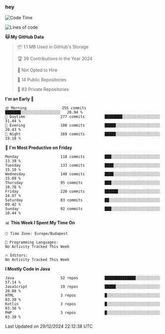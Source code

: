 ### hey

<!--START_SECTION:waka-->
![Code Time](http://img.shields.io/badge/Code%20Time-1%2C037%20hrs%202%20mins-blue)

![Lines of code](https://img.shields.io/badge/From%20Hello%20World%20I%27ve%20Written-1.1%20million%20lines%20of%20code-blue)

**🐱 My GitHub Data** 

> 📦 1.1 MB Used in GitHub's Storage 
 > 
> 🏆 39 Contributions in the Year 2024
 > 
> 🚫 Not Opted to Hire
 > 
> 📜 14 Public Repositories 
 > 
> 🔑 83 Private Repositories 
 > 
**I'm an Early 🐤** 

```text
🌞 Morning                255 commits         ███████░░░░░░░░░░░░░░░░░░   28.94 % 
🌆 Daytime                277 commits         ████████░░░░░░░░░░░░░░░░░   31.44 % 
🌃 Evening                180 commits         █████░░░░░░░░░░░░░░░░░░░░   20.43 % 
🌙 Night                  169 commits         █████░░░░░░░░░░░░░░░░░░░░   19.18 % 
```
📅 **I'm Most Productive on Friday** 

```text
Monday                   118 commits         ███░░░░░░░░░░░░░░░░░░░░░░   13.39 % 
Tuesday                  133 commits         ████░░░░░░░░░░░░░░░░░░░░░   15.10 % 
Wednesday                140 commits         ████░░░░░░░░░░░░░░░░░░░░░   15.89 % 
Thursday                 95 commits          ███░░░░░░░░░░░░░░░░░░░░░░   10.78 % 
Friday                   220 commits         ██████░░░░░░░░░░░░░░░░░░░   24.97 % 
Saturday                 83 commits          ██░░░░░░░░░░░░░░░░░░░░░░░   09.42 % 
Sunday                   92 commits          ███░░░░░░░░░░░░░░░░░░░░░░   10.44 % 
```


📊 **This Week I Spent My Time On** 

```text
🕑︎ Time Zone: Europe/Budapest

💬 Programming Languages: 
No Activity Tracked This Week

🔥 Editors: 
No Activity Tracked This Week
```

**I Mostly Code in Java** 

```text
Java                     52 repos            ██████████████░░░░░░░░░░░   57.14 % 
JavaScript               19 repos            █████░░░░░░░░░░░░░░░░░░░░   20.88 % 
HTML                     3 repos             █░░░░░░░░░░░░░░░░░░░░░░░░   03.30 % 
Kotlin                   3 repos             █░░░░░░░░░░░░░░░░░░░░░░░░   03.30 % 
PHP                      3 repos             █░░░░░░░░░░░░░░░░░░░░░░░░   03.30 % 
```




 Last Updated on 29/12/2024 22:12:38 UTC
<!--END_SECTION:waka-->

